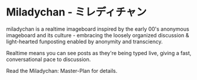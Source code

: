 # Miladychan - ミレディチャン

miladychan is a realtime imageboard inspired by the early 00's anonymous imageboard and its culture - embracing the loosely organized discussion & light-hearted funposting enabled by anonymity and transciency.

Realtime means you can see posts as they're being typed live, giving a fast, conversational pace to discussion. 

Read the Miladychan: Master-Plan for details.
